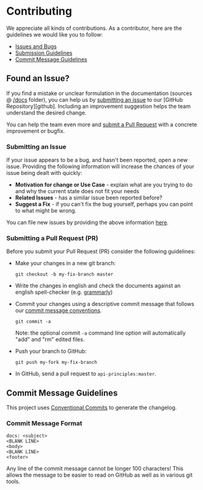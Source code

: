 # Contributing

We appreciate all kinds of contributions. As a contributor, here are the guidelines we would like you to follow:

 - [Issues and Bugs](#issue)
 - [Submission Guidelines](#submit-pr)
 - [Commit Message Guidelines](#commit)

## <a name="issue"></a> Found an Issue?
If you find a mistake or unclear formulation in the documentation (sources @ [/docs](/docs) folder), you can help us by [submitting an issue](#submit-issue) to our [GitHub Repository][github]. Including an improvement suggestion helps the team understand the desired change.

You can help the team even more and [submit a Pull Request](#submit-pr) with a concrete improvement or bugfix.

### <a name="submit-issue"></a> Submitting an Issue
If your issue appears to be a bug, and hasn't been reported, open a new issue.
Providing the following information will increase the chances of your issue being dealt with quickly:

* **Motivation for change or Use Case** - explain what are you trying to do and why the current state does not fit your needs
* **Related Issues** - has a similar issue been reported before?
* **Suggest a Fix** - if you can't fix the bug yourself, perhaps you can point to what might be wrong.

You can file new issues by providing the above information [here](https://github.com/schweizerischebundesbahnen/api-principles/issues/new).

### <a name="submit-pr"></a> Submitting a Pull Request (PR)
Before you submit your Pull Request (PR) consider the following guidelines:

* Make your changes in a new git branch:

     ```shell
     git checkout -b my-fix-branch master
     ```
     
* Write the changes in english and check the documents against an english spell-checker (e.g. [grammarly](https://app.grammarly.com))
* Commit your changes using a descriptive commit message that follows our [commit message conventions](#commit).

     ```shell
     git commit -a
     ```
  Note: the optional commit `-a` command line option will automatically "add" and "rm" edited files.

* Push your branch to GitHub:

    ```shell
    git push my-fork my-fix-branch
    ```

* In GitHub, send a pull request to `api-principles:master`.

## <a name="commit"></a> Commit Message Guidelines

This project uses [Conventional Commits](https://www.conventionalcommits.org/) to generate the changelog.

### Commit Message Format
```
docs: <subject>
<BLANK LINE>
<body>
<BLANK LINE>
<footer>
```

Any line of the commit message cannot be longer 100 characters! This allows the message to be easier
to read on GitHub as well as in various git tools.
